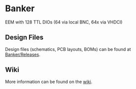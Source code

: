 # Banker

EEM with 128 TTL DIOs (64 via local BNC, 64x via VHDCI)

## Design Files

Design files (schematics, PCB layouts, BOMs) can be found at [Banker/Releases](https://github.com/sinara-hw/Banker/releases).

## Wiki

More information can be found on the [wiki](https://github.com/sinara-hw/Banker/wiki).
